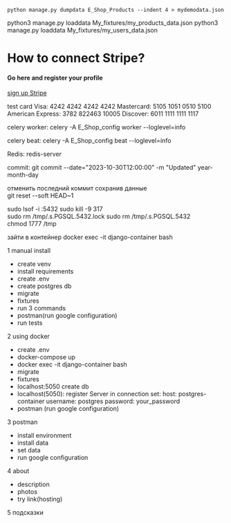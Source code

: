 ```
python manage.py dumpdata E_Shop_Products --indent 4 > mydemodata.json

```



python3 manage.py loaddata My_fixtures/my_products_data.json
python3 manage.py loaddata My_fixtures/my_users_data.json









<h1>How to connect Stripe?</h1>
<h4>Go here and register your profile </h4>
<a href="https://dashboard.stripe.com/login"> sign up Stripe</a>





test card
Visa: 4242 4242 4242 4242
Mastercard: 5105 1051 0510 5100
American Express: 3782 822463 10005
Discover: 6011 1111 1111 1117





celery worker:
celery -A E_Shop_config worker --loglevel=info


celery beat:
celery -A E_Shop_config beat --loglevel=info

Redis:
redis-server


commit:
git commit --date="2023-10-30T12:00:00" -m "Updated"
                   year-month-day



отменить последний коммит сохранив данные  
git reset --soft HEAD~1



sudo lsof -i :5432
sudo kill -9 317  
sudo rm /tmp/.s.PGSQL.5432.lock
sudo rm /tmp/.s.PGSQL.5432             
chmod 1777 /tmp  

зайти в контейнер 
docker exec -it django-container bash






1 manual install
  - create venv
  - install requirements
  - create .env
  - create postgres db
  - migrate
  - fixtures
  - run 3 commands
  - postman(run google configuration)
  - run tests

2 using docker
  - create .env
  - docker-compose up
  - docker exec -it django-container bash
  - migrate
  - fixtures
  - localhost:5050 create db
  - localhost(5050):
        register Server
        in connection set:
        host: postgres-container
        username: postgres
        password: your_password
  - postman (run google configuration) 

3 postman
  - install environment 
  - install data 
  - set data 
  - run google configuration 

4 about 
  - description 
  - photos
  - try link(hosting)

5 подсказки

